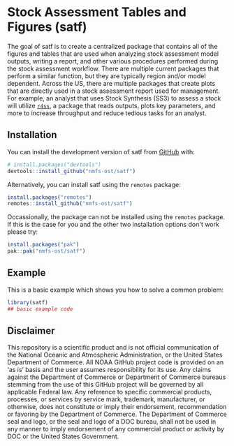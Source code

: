 # Stock Assessment Tables and Figures (satf)

<!-- badges: start -->
<!-- badges: end -->

The goal of satf is to create a centralized package that contains all of the figures and tables that are used when analyzing stock assessment model outputs, writing a report, and other various procedures performed during the stock assessment workflow. There are multiple current packages that perform a similar function, but they are typically region and/or model dependent. Across the US, there are multiple packages that create plots that are directly used in a stock assessment report used for management. For example, an analyst that uses Stock Synthesis (SS3) to assess a stock will utilize [`r4ss`](https://github.com/r4ss/r4ss/), a package that reads outputs, plots key parameters, and more to increase throughput and reduce tedious tasks for an analyst. 

## Installation

You can install the development version of satf from [GitHub](https://github.com/) with:

``` r
# install.packages("devtools")
devtools::install_github("nmfs-ost/satf")
```

Alternatively, you can install satf using the `remotes` package:

```r
install.packages("remotes")
remotes::install_github("nmfs-ost/satf")
```

Occassionally, the package can not be installed using the `remotes` package. If this is the case for you and the other two installation options don't work please try:

```r
install.packages("pak")
pak::pak("nmfs-ost/satf")
```

## Example

This is a basic example which shows you how to solve a common problem:

``` r
library(satf)
## basic example code
```

## Disclaimer

This repository is a scientific product and is not official communication of the National Oceanic and Atmospheric Administration, or the United States Department of Commerce. All NOAA GitHub project code is provided on an ‘as is’ basis and the user assumes responsibility for its use. Any claims against the Department of Commerce or Department of Commerce bureaus stemming from the use of this GitHub project will be governed by all applicable Federal law. Any reference to specific commercial products, processes, or services by service mark, trademark, manufacturer, or otherwise, does not constitute or imply their endorsement, recommendation or favoring by the Department of Commerce. The Department of Commerce seal and logo, or the seal and logo of a DOC bureau, shall not be used in any manner to imply endorsement of any commercial product or activity by DOC or the United States Government.
